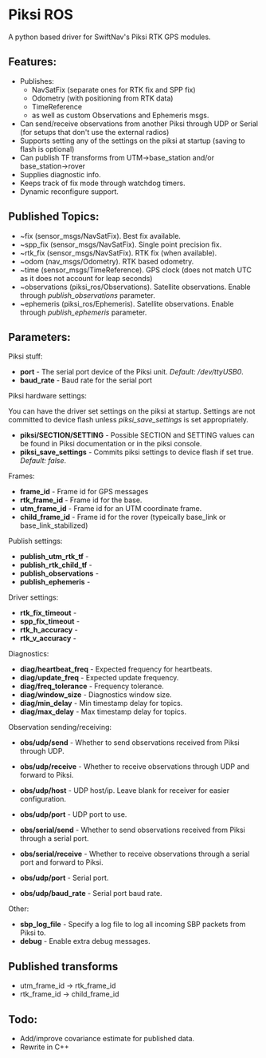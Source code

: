 Piksi ROS
=========

A python based driver for SwiftNav's Piksi RTK GPS modules.

Features:
---------

* Publishes:
    * NavSatFix (separate ones for RTK fix and SPP fix)
    * Odometry (with positioning from RTK data)
    * TimeReference
    * as well as custom Observations and Ephemeris msgs.
* Can send/receive observations from another Piksi through UDP or Serial (for setups that don't use the external radios)
* Supports setting any of the settings on the piksi at startup (saving to flash is optional)
* Can publish TF transforms from UTM->base_station and/or base_station->rover
* Supplies diagnostic info.
* Keeps track of fix mode through watchdog timers.
* Dynamic reconfigure support.

Published Topics:
-------

* ~fix (sensor_msgs/NavSatFix). Best fix available.
* ~spp_fix (sensor_msgs/NavSatFix). Single point precision fix.
* ~rtk_fix (sensor_msgs/NavSatFix). RTK fix (when available).
* ~odom (nav_msgs/Odometry). RTK based odometry.
* ~time (sensor_msgs/TimeReference). GPS clock (does not match UTC as it does not account for leap seconds)
* ~observations (piksi_ros/Observations). Satellite observations. Enable through *publish_observations* parameter.
* ~ephemeris (piksi_ros/Ephemeris). Satellite observations. Enable through *publish_ephemeris* parameter.

Parameters:
-----------

Piksi stuff:

* **port** - The serial port device of the Piksi unit. *Default: /dev/ttyUSB0*.
* **baud_rate** - Baud rate for the serial port

Piksi hardware settings:

You can have the driver set settings on the piksi at startup. Settings are not committed to device flash unless *piksi_save_settings* is set appropriately.

* **piksi/SECTION/SETTING** - Possible SECTION and SETTING values can be found in Piksi documentation or in the piksi console.
* **piksi_save_settings** - Commits piksi settings to device flash if set true. *Default: false*.

Frames:

* **frame_id** - Frame id for GPS messages
* **rtk_frame_id** - Frame id for the base.
* **utm_frame_id** - Frame id for an UTM coordinate frame.
* **child_frame_id** - Frame id for the rover (typeically base_link or base_link_stabilized)

Publish settings:

* **publish_utm_rtk_tf** -
* **publish_rtk_child_tf** -
* **publish_observations** -
* **publish_ephemeris** -

Driver settings:

* **rtk_fix_timeout** -
* **spp_fix_timeout** -
* **rtk_h_accuracy** -
* **rtk_v_accuracy** -

Diagnostics:

* **diag/heartbeat_freq** - Expected frequency for heartbeats.
* **diag/update_freq** - Expected update frequency.
* **diag/freq_tolerance** - Frequency tolerance.
* **diag/window_size** - Diagnostics window size.
* **diag/min_delay** - Min timestamp delay for topics.
* **diag/max_delay** - Max timestamp delay for topics.

Observation sending/receiving:

* **obs/udp/send** - Whether to send observations received from Piksi through UDP.
* **obs/udp/receive** - Whether to receive observations through UDP and forward to Piksi.
* **obs/udp/host** - UDP host/ip. Leave blank for receiver for easier configuration.
* **obs/udp/port** - UDP port to use.

* **obs/serial/send** - Whether to send observations received from Piksi through a serial port.
* **obs/serial/receive** - Whether to receive observations through a serial port and forward to Piksi.
* **obs/udp/port** - Serial port.
* **obs/udp/baud_rate** - Serial port baud rate.

Other:

* **sbp_log_file** - Specify a log file to log all incoming SBP packets from Piksi to.
* **debug** - Enable extra debug messages.

Published transforms
--------------------

* utm_frame_id -> rtk_frame_id
* rtk_frame_id -> child_frame_id

Todo:
-----

* Add/improve covariance estimate for published data.
* Rewrite in C++
